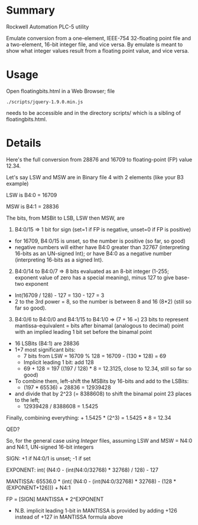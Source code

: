 Summary
=======

  Rockwell Automation PLC-5 utility

  Emulate conversion from a one-element, IEEE-754 32-floating point file
  and a two-element, 16-bit integer file, and vice versa.  By emulate is
  meant to show what integer values result from a floating point value, and
  vice versa.


Usage
=====

  Open floatingbits.html in a Web Browser; file 

    ./scripts/jquery-1.9.0.min.js

  needs to be accessible and in the directory scripts/ which is a sibling
  of floatingbits.html.


Details
=======


Here's the full conversion from 28876 and 16709 to floating-point (FP) value
12.34.


Let's say LSW and MSW are in Binary file 4 with 2 elements  (like your B3
example)


LSW is B4:0 = 16709

MSW is B4:1 = 28836


The bits, from MSBit to LSB, LSW then MSW, are

1. B4:0/15 => 1 bit for sign (set=1 if FP is negative, unset=0 if FP is
positive)
 - for 16709, B4:0/15 is unset, so the number is positive (so far, so good)
 - negative numbers will either have B4:0 greater than 32767 (interpreting
16-bits as an UN-signed Int); or have B4:0 as a negative
number (interpreting 16-bits as a signed Int).
2. B4:0/14 to B4:0/7 => 8 bits evaluated as an 8-bit integer (1-255;
exponent value of zero has a special meaning), minus 127 to give base-two
exponent
 - Int(16709 / 128) - 127 = 130 - 127 = 3
 - 2 to the 3rd power = 8, so the number is between 8 and 16 (8*2) (still so
far so good).
3. B4:0/6 to B4:0/0 and B4:1/15 to B4:1/0 => (7 + 16 =) 23 bits to
represent mantissa-equivalent = bits after binamal (analogous to decimal)
point with an implied leading 1 bit set before the binamal point
 - 16 LSBits (B4:1) are 28836
 - 1+7 most significant bits:
     - 7 bits from LSW = 16709 % 128 = 16709 - (130 * 128) = 69
     - Implicit leading 1 bit:  add 128
     - 69 + 128 = 197  ((197 / 128) * 8 = 12.3125, close to 12.34, still so
far so good)
 - To combine them, left-shift the MSBits by 16-bits and add to the LSBits:
     - (197 * 65536) + 28836 = 12939428
 - and divide that by 2^23 (= 8388608) to shift the binamal point 23 places
to the left;
     - 12939428 / 8388608 = 1.5425

Finally, combining everything: + 1.5425 * (2^3) = 1.5425 * 8 = 12.34


QED?


So, for the general case using *Integer* files, assuming LSW and MSW = N4:0
and N4:1, UN-signed 16-bit integers

SIGN:  +1 if N4:0/1 is unset; -1 if set

EXPONENT:  int( (N4:0 - (int(N4:0/32768) * 32768) / 128) - 127

MANTISSA:  65536.0 * (int( (N4:0 - (int(N4:0/32768) * 32768) - (128 *
(EXPONENT+126))) + N4:1

FP = [SIGN]  MANTISSA * 2^EXPONENT


- N.B. implicit leading 1-bit in MANTISSA is provided by adding +126
instead of +127 in MANTISSA formula above

